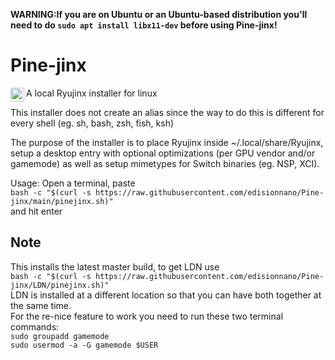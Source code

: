 **WARNING:If you are on Ubuntu or an Ubuntu-based distribution you'll need to do `sudo apt install libx11-dev` before using Pine-jinx!**
# Pine-jinx
<img align="left" alt="Frogjinx" width="22px" src="https://cdn.discordapp.com/attachments/780529926520438854/802958006282092624/FrogRyujinx.svg" />A local Ryujinx installer for linux

This installer does not create an alias since the way to do this is different for every shell (eg. sh, bash, zsh, fish, ksh)

The purpose of the installer is to place Ryujinx inside ~/.local/share/Ryujinx, setup a desktop entry with optional optimizations (per GPU vendor and/or gamemode) as well as setup mimetypes for Switch binaries (eg. NSP, XCI).

Usage:
Open a terminal, paste <br>
`bash -c "$(curl -s https://raw.githubusercontent.com/edisionnano/Pine-jinx/main/pinejinx.sh)"` <br>
and hit enter

## Note
This installs the latest master build, to get LDN use</br>
`bash -c "$(curl -s https://raw.githubusercontent.com/edisionnano/Pine-jinx/LDN/pinejinx.sh)"`
</br>LDN is installed at a different location so that you can have both together at the same time.
<br>For the re-nice feature to work you need to run these two terminal commands:
<br>`sudo groupadd gamemode`
<br>`sudo usermod -a -G gamemode $USER`
